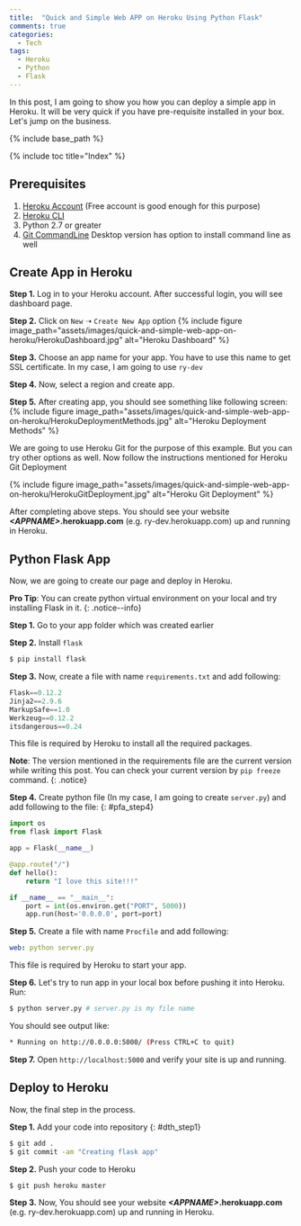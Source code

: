 ```yaml
---
title:  "Quick and Simple Web APP on Heroku Using Python Flask"
comments: true
categories: 
  - Tech
tags:
  - Heroku
  - Python
  - Flask
---
```


In this post, I am going to show you how you can deploy a simple app in Heroku. It will be very quick if you have pre-requisite installed in your box. Let's jump on the business.

{% include base_path %}

{% include toc title="Index" %}

## Prerequisites

1. [Heroku Account](https://id.heroku.com/login) (Free account is good enough for this purpose)
2. [Heroku CLI](https://devcenter.heroku.com/articles/heroku-cli)
3. Python 2.7 or greater
4. [Git CommandLine](https://desktop.github.com/) Desktop version has option to install command line as well

## Create App in Heroku

**Step 1.** Log in to your Heroku account. After successful login, you will see dashboard page.

**Step 2.** Click on `New` ➝ `Create New App` option
{% include figure image_path="assets/images/quick-and-simple-web-app-on-heroku/HerokuDashboard.jpg" alt="Heroku Dashboard" %}

**Step 3.** Choose an app name for your app. You have to use this name to get SSL certificate. In my case, I am going to use `ry-dev`

**Step 4.** Now, select a region and create app.

**Step 5.** After creating app, you should see something like following screen:
{% include figure image_path="assets/images/quick-and-simple-web-app-on-heroku/HerokuDeploymentMethods.jpg" alt="Heroku Deployment Methods" %}

We are going to use Heroku Git for the purpose of this example. But you can try other options as well. Now follow the instructions mentioned for Heroku Git Deployment

{% include figure image_path="assets/images/quick-and-simple-web-app-on-heroku/HerokuGitDeployment.jpg" alt="Heroku Git Deployment" %}

After completing above steps. You should see your website **_\<APPNAME>_.herokuapp.com** (e.g. ry-dev.herokuapp.com) up and running in Heroku.

## Python Flask App

Now, we are going to create our page and deploy in Heroku.

**Pro Tip**: You can create python virtual environment on your local and try installing Flask in it.
{: .notice--info}

**Step 1.** Go to your app folder which was created earlier

**Step 2.** Install `flask` 

```bash
$ pip install flask
```

**Step 3.** Now, create a file with name `requirements.txt` and add following:

```python
Flask==0.12.2
Jinja2==2.9.6
MarkupSafe==1.0
Werkzeug==0.12.2
itsdangerous==0.24
```

This file is required by Heroku to install all the required packages.

**Note**: The version mentioned in the requirements file are the current version while writing this post. You can check your current version by `pip freeze` command.
{: .notice}

**Step 4.** Create python file (In my case, I am going to create `server.py`) and add following to the file:
{: #pfa_step4}

```python
import os
from flask import Flask

app = Flask(__name__)

@app.route("/")
def hello():
    return "I love this site!!!"

if __name__ == "__main__":
    port = int(os.environ.get("PORT", 5000))
    app.run(host='0.0.0.0', port=port)
```

**Step 5.** Create a file with name `Procfile` and add following:

```yaml
web: python server.py
```

This file is required by Heroku to start your app.

**Step 6.** Let's try to run app in your local box before pushing it into Heroku. Run:

```bash
$ python server.py # server.py is my file name
```

You should see output like:

```bash
* Running on http://0.0.0.0:5000/ (Press CTRL+C to quit)
```

**Step 7.** Open `http://localhost:5000` and verify your site is up and running.

## Deploy to Heroku

Now, the final step in the process.

**Step 1.** Add your code into repository
{: #dth_step1}

```bash
$ git add .
$ git commit -am "Creating flask app"
```

**Step 2.** Push your code to Heroku

```bash
$ git push heroku master
```

**Step 3.** Now, You should see your website **_\<APPNAME>_.herokuapp.com** (e.g. ry-dev.herokuapp.com) up and running in Heroku.
